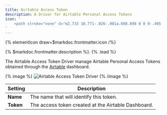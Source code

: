 ```yaml
---
title: Airtable Access Token
description: A Driver for Airtable Personal Access Tokens
icon: '
    <path stroke="none" d="m2.733 10.771-.026-.001a.698.698 0 0 0-.495.206.635.635 0 0 0-.212.437v9.053a.69.69 0 0 0 .987.582l-.004.002 7.125-3.416 3.216-1.555a.646.646 0 0 0-.062-1.181l-.004-.002-10.302-4.08a.616.616 0 0 0-.223-.047h-.001l.001.002ZM27.349 10.728a.637.637 0 0 0-.244.05l.004-.001-10.846 4.2a.664.664 0 0 0-.411.611v9.637a.65.65 0 0 0 .893.596l-.004.002 10.847-4.214a.632.632 0 0 0 .412-.592v-9.642a.65.65 0 0 0-.65-.646l-.001-.001ZM14.991 4.131c-.5 0-.977.102-1.41.287l.023-.009-9.677 4.002a.653.653 0 0 0 .009 1.207l.004.002 9.73 3.854a3.536 3.536 0 0 0 2.681-.008l-.023.008 9.729-3.854a.655.655 0 0 0 .018-1.206l-.005-.002-9.702-4.002a3.474 3.474 0 0 0-1.374-.278h-.005l.002-.001Z"/>
'
---
```


{% elementIcon draw=$markdoc.frontmatter.icon /%}

{% $markdoc.frontmatter.description %}. {% .lead %}

The Airtable Access Token Driver manage Airtable Personal Access Tokens obtained through the [Airtable](https://airtable.com/create/tokens) dashboard.

{% image %}
![Airtable Access Token Driver](/assets/ytp/auths/driver-airtable-access-token.webp)
{% /image %}

| Setting | Description |
| ------- | ----------- |
| **Name** | The name that will identify this token. |
| **Token** | The access token created at the Airtable Dashboard. |
